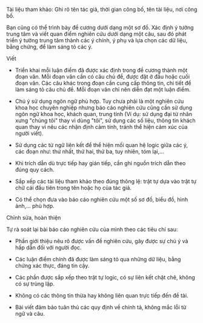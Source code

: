 Tài liệu tham khảo: Ghi rõ tên tác giả, thời gian công bố, tên tài liệu, nơi công bố.

Bạn cũng có thể trình bày đề cương dưới dạng một sơ đồ. Xác định ý tưởng trung tâm và viết quan điểm nghiên cứu dưới dạng một câu, sau đó phát triển ý tưởng trung tâm thành các ý chính, ý phụ và lựa chọn các dữ liệu, bằng chứng, để làm sáng tỏ các ý.

Viết

- Triển khai mỗi luận điểm đã được xác định trong đề cương thành một đoạn văn. Mỗi đoạn văn cần có câu chủ đề, được đặt ở đầu hoặc cuối đoạn văn. Các câu khác trong đoạn cần cung cấp thông tin, chi tiết để làm sáng tỏ câu chủ đề. Mỗi đoạn văn chỉ nên diễn đạt một luận điểm.

- Chú ý sử dụng ngôn ngữ phù hợp. Tuy chưa phải là một nghiên cứu khoa học chuyên nghiệp nhưng báo cáo nghiên cứu cũng cần sử dụng ngôn ngữ khoa học, khách quan, trung tính (Ví dụ: sử dụng đại từ nhân xưng "chúng tôi" thay vì dùng "tôi", sử dụng các số liệu, thông tin khách quan thay vì nêu các nhận định cảm tính, tránh thể hiện cảm xúc của người viết).

- Sử dụng các từ ngữ liên kết để thể hiện mối quan hệ logic giữa các ý, các đoạn như: thứ nhất, thứ hai, thứ ba, tuy nhiên, tóm lại,...

- Khi trích dẫn dù trực tiếp hay gián tiếp, cần ghi nguồn trích dẫn theo đúng quy cách.

- Sắp xếp các tài liệu tham khảo theo đúng thông lệ: trật tự dựa vào trật tự chữ cái đầu tiên trong tên hoặc họ của tác giả.

- Có thể chọn đưa vào báo cáo nghiên cứu một số sơ đồ, biểu đồ, hình ảnh,... phù hợp.

Chỉnh sửa, hoàn thiện

Tự rà soát lại bài báo cáo nghiên cứu của mình theo các tiêu chí sau:

- Phần giới thiệu nêu rõ được vấn đề nghiên cứu, gây được sự chú ý và hấp dẫn đối với người đọc.

- Các luận điểm chính đã được làm sáng tỏ qua những dữ liệu, bằng chứng xác thực, đáng tin cậy.

- Các phần được sắp xếp theo trật tự logic, có sự liên kết chặt chẽ, không có sự trùng lặp.

- Không có các thông tin thừa hay không liên quan trực tiếp đến đề tài.

- Bài viết đảm bảo tuân thủ các quy định về chính tả, không mắc lỗi từ ngữ và câu.